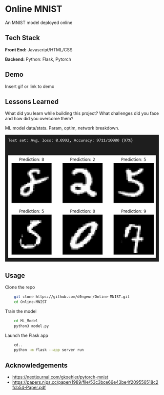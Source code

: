 
# Online MNIST

An MNIST model deployed online


## Tech Stack

**Front End:** Javascript/HTML/CSS

**Backend:** Python: Flask, Pytorch


## Demo

Insert gif or link to demo


## Lessons Learned

What did you learn while building this project? What challenges did you face and how did you overcome them?

ML model data/stats. Param, optim, network breakdown.

![App Screenshot](MNIST_Results.png?raw=true)


## Usage

Clone the repo

```bash
    git clone https://github.com/d0ngeun/Online-MNIST.git
    cd Online-MNIST
```

Train the model
```bash
    cd ML_Model
    python3 model.py
```

Launch the Flask app
```bash
    cd..
    python -m flask --app server run
```    

## Acknowledgements

 - https://nextjournal.com/gkoehler/pytorch-mnist
 - https://papers.nips.cc/paper/1989/file/53c3bce66e43be4f209556518c2fcb54-Paper.pdf